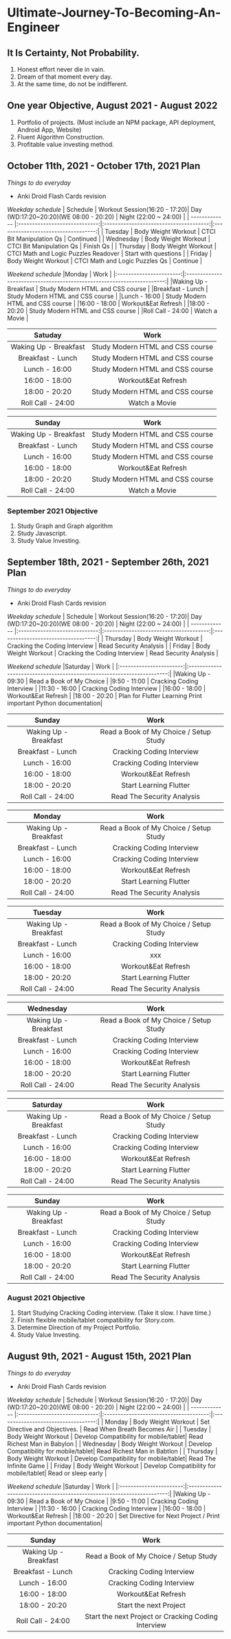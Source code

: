 # Ultimate-Journey-To-Becoming-An-Engineer

## It Is Certainty, Not Probability.
1. Honest effort never die in vain.
2. Dream of that moment every day.
3. At the same time, do not be indifferent.

## One year Objective, August 2021 - August 2022
1. Portfolio of projects. (Must include an NPM package, API deployment, Android App, Website)
2. Fluent Algorithm Construction. 
3. Profitable value investing method.

## October 11th, 2021 - October 17th, 2021 Plan
*Things to do everyday*
- Anki Droid Flash Cards revision

*Weekday schedule*
| Schedule      | Workout Session(16:20 - 17:20)| Day (WD:17:20~20:20)(WE 08:00 - 20:20) | Night (22:00 ~ 24:00)               |
| ------------- |:-----------------------------:|:--------------------------------------:|:-----------------------------------:|
| Tuesday       |       Body Weight Workout     | CTCI Bit Manipulation Qs               | Continued                           |
| Wednesday     |       Body Weight Workout     | CTCI Bit Manipulation Qs               | Finish Qs                           |
| Thursday      |       Body Weight Workout     | CTCI Math and Logic Puzzles Readover   | Start with questions                |
| Friday        |       Body Weight Workout     | CTCI Math and Logic Puzzles Qs         | Continue                            |  

*Weekend schedule*
|Monday                   | Work                                                                   |
|:-----------------------:|:----------------------------------------------------------------------:|
|Waking Up - Breakfast    | Study Modern HTML and CSS course                                       |
|Breakfast - Lunch        | Study Modern HTML and CSS course                                       |
|Lunch     - 16:00        | Study Modern HTML and CSS course                                       |
|16:00     - 18:00        | Workout&Eat Refresh                                                    |
|18:00     - 20:20        | Study Modern HTML and CSS course                                       |
|Roll Call - 24:00        |                       Watch a Movie                                    |  

|Satuday                  | Work                                                                   |
|:-----------------------:|:----------------------------------------------------------------------:|
|Waking Up - Breakfast    | Study Modern HTML and CSS course                                       |
|Breakfast - Lunch        | Study Modern HTML and CSS course                                       |
|Lunch     - 16:00        | Study Modern HTML and CSS course                                       |
|16:00     - 18:00        | Workout&Eat Refresh                                                    |
|18:00     - 20:20        | Study Modern HTML and CSS course                                       |
|Roll Call - 24:00        |                       Watch a Movie                                    |  

|Sunday                   | Work                                                                   |
|:-----------------------:|:----------------------------------------------------------------------:|
|Waking Up - Breakfast    | Study Modern HTML and CSS course                                       |
|Breakfast - Lunch        | Study Modern HTML and CSS course                                       |
|Lunch     - 16:00        | Study Modern HTML and CSS course                                       |
|16:00     - 18:00        | Workout&Eat Refresh                                                    |
|18:00     - 20:20        | Study Modern HTML and CSS course                                       |
|Roll Call - 24:00        |                       Watch a Movie                                    |  

### September 2021 Objective
1. Study Graph and Graph algorithm
2. Study Javascript.
5. Study Value Investing.

## September 18th, 2021 - September 26th, 2021 Plan
*Things to do everyday*
- Anki Droid Flash Cards revision

*Weekday schedule*
| Schedule      | Workout Session(16:20 - 17:20)| Day (WD:17:20~20:20)(WE 08:00 - 20:20) | Night (22:00 ~ 24:00)               |
| ------------- |:-----------------------------:|:--------------------------------------:|:-----------------------------------:|
| Thursday      |       Body Weight Workout     | Cracking the Coding Interview          | Read Security Analysis              |
| Friday        |       Body Weight Workout     | Cracking the Coding Interview          | Read Security Analysis              |

*Weekend schedule*
|Saturday                 | Work                                                                   |
|:-----------------------:|:----------------------------------------------------------------------:|
|Waking Up - 09:30        | Read a Book of My Choice                                               |
|9:50      - 11:00        | Cracking Coding Interview                                              |
|11:30     - 16:00        | Cracking Coding Interview                                              |
|16:00     - 18:00        | Workout&Eat Refresh                                                    |
|18:00     - 20:20        | Plan for Flutter Learning          Print important Python documentation|

|Sunday                   | Work                                                                   |
|:-----------------------:|:----------------------------------------------------------------------:|
|Waking Up - Breakfast    | Read a Book of My Choice / Setup Study                                 |
|Breakfast - Lunch        | Cracking Coding Interview                                              |
|Lunch     - 16:00        | Cracking Coding Interview                                              |
|16:00     - 18:00        | Workout&Eat Refresh                                                    |
|18:00     - 20:20        | Start Learning Flutter                                                 |
|Roll Call - 24:00        | Read The Security Analysis                                             |

|Monday                   | Work                                                                   |
|:-----------------------:|:----------------------------------------------------------------------:|
|Waking Up - Breakfast    | Read a Book of My Choice / Setup Study                                 |
|Breakfast - Lunch        | Cracking Coding Interview                                              |
|Lunch     - 16:00        | Cracking Coding Interview                                              |
|16:00     - 18:00        | Workout&Eat Refresh                                                    |
|18:00     - 20:20        | Start Learning Flutter                                                 |
|Roll Call - 24:00        | Read The Security Analysis                                             |

|Tuesday             | Work                                                                   |
|:-----------------------:|:----------------------------------------------------------------------:|
|Waking Up - Breakfast    | Read a Book of My Choice / Setup Study                                 |
|Breakfast - Lunch        | Cracking Coding Interview                                              |
|Lunch     - 16:00        |             xxx                                                        |
|16:00     - 18:00        | Workout&Eat Refresh                                                    |
|18:00     - 20:20        | Start Learning Flutter                                                 |
|Roll Call - 24:00        | Read The Security Analysis                                             |

|Wednesday                | Work                                                                   |
|:-----------------------:|:----------------------------------------------------------------------:|
|Waking Up - Breakfast    | Read a Book of My Choice / Setup Study                                 |
|Breakfast - Lunch        | Cracking Coding Interview                                              |
|Lunch     - 16:00        | Cracking Coding Interview                                              |
|16:00     - 18:00        | Workout&Eat Refresh                                                    |
|18:00     - 20:20        | Start Learning Flutter                                                 |
|Roll Call - 24:00        | Read The Security Analysis                                             |

|Saturday                 | Work                                                                   |
|:-----------------------:|:----------------------------------------------------------------------:|
|Waking Up - Breakfast    | Read a Book of My Choice / Setup Study                                 |
|Breakfast - Lunch        | Cracking Coding Interview                                              |
|Lunch     - 16:00        | Cracking Coding Interview                                              |
|16:00     - 18:00        | Workout&Eat Refresh                                                    |
|18:00     - 20:20        | Start Learning Flutter                                                 |
|Roll Call - 24:00        | Read The Security Analysis                                             |

|Sunday                   | Work                                                                   |
|:-----------------------:|:----------------------------------------------------------------------:|
|Waking Up - Breakfast    | Read a Book of My Choice / Setup Study                                 |
|Breakfast - Lunch        | Cracking Coding Interview                                              |
|Lunch     - 16:00        | Cracking Coding Interview                                              |
|16:00     - 18:00        | Workout&Eat Refresh                                                    |
|18:00     - 20:20        | Start Learning Flutter                                                 |
|Roll Call - 24:00        | Read The Security Analysis                                             |


### August 2021 Objective
1. Start Studying Cracking Coding interview. (Take it slow. I have time.)
2. Finish flexible mobile/tablet compatibility for Story.com.
4. Determine Direction of my Project Portfolio.
5. Study Value Investing.

## August 9th, 2021 - August 15th, 2021 Plan
*Things to do everyday*
- Anki Droid Flash Cards revision

*Weekday schedule*
| Schedule      | Workout Session(16:20 - 17:20)| Day (WD:17:20~20:20)(WE 08:00 - 20:20) | Night (22:00 ~ 24:00)               |
| ------------- |:-----------------------------:|:--------------------------------------:|:-----------------------------------:|
| Monday        |       Body Weight Workout     | Set Directive and Objectives.          | Read When Breath Becomes Air        |
| Tuesday       |       Body Weight Workout     | Develop Compatibility for mobile/tablet| Read Richest Man in Babylon         |
| Wednesday     |       Body Weight Workout     | Develop Compatibility for mobile/tablet| Read Richest Man in Babtlon         |
| Thursday      |       Body Weight Workout     | Develop Compatibility for mobile/tablet| Read The Infinite Game              |
| Friday        |       Body Weight Workout     | Develop Compatibility for mobile/tablet| Read or sleep early                 |

*Weekend schedule*
|Saturday                 | Work                                                                   |
|:-----------------------:|:----------------------------------------------------------------------:|
|Waking Up - 09:30        | Read a Book of My Choice                                               |
|9:50      - 11:00        | Cracking Coding Interview                                              |
|11:30     - 16:00        | Cracking Coding Interview                                              |
|16:00     - 18:00        | Workout&Eat Refresh                                                    |
|18:00     - 20:20        | Set Directive for Next Project  /  Print important Python documentation|

|Sunday                   | Work                                                                   |
|:-----------------------:|:----------------------------------------------------------------------:|
|Waking Up - Breakfast    | Read a Book of My Choice / Setup Study                                 |
|Breakfast - Lunch        | Cracking Coding Interview                                              |
|Lunch     - 16:00        | Cracking Coding Interview                                              |
|16:00     - 18:00        | Workout&Eat Refresh                                                    |
|18:00     - 20:20        | Start the next Project                                                 |
|Roll Call - 24:00        | Start the next Project or Cracking Coding Interview                    |
